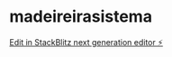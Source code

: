 # madeireirasistema

[Edit in StackBlitz next generation editor ⚡️](https://stackblitz.com/~/github.com/npvchris/madeireirasistema)